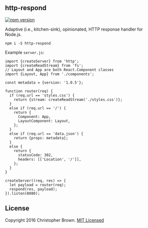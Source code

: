 ## http-respond

[![npm version](https://badge.fury.io/js/http-respond.svg)](https://www.npmjs.com/package/http-respond)

Adaptive (i.e., kitchen-sink), opinionated, HTTP response handler for Node.js.

    npm i -S http-respond

Example `server.js`:

    import {createServer} from 'http';
    import {createReadStream} from 'fs';
    // Layout and App are both React.Component classes
    import {Layout, App} from './components';

    const metadata = {version: '1.0.5'};

    function router(req) {
      if (req.url == 'styles.css') {
        return {stream: createReadStream('./styles.css')};
      }
      else if (req.url == '/') {
        return {
          Component: App,
          LayoutComponent: Layout,
        };
      }
      else if (req.url == 'data.json') {
        return {props: metadata};
      }
      else {
        return {
          statusCode: 302,
          headers: [['Location', '/']],
        };
      }
    }

    createServer((req, res) => {
      let payload = router(req);
      respond(res, payload);
    }).listen(8080);


## License

Copyright 2016 Christopher Brown. [MIT Licensed](http://chbrown.github.io/licenses/MIT/#2016)
